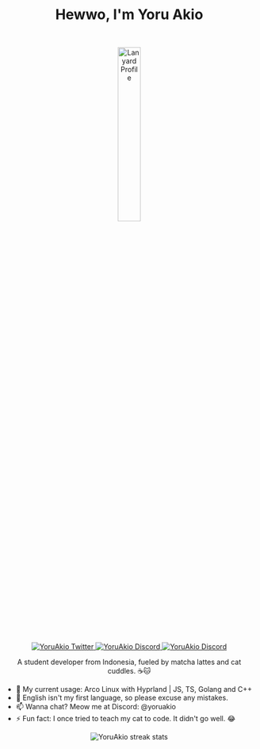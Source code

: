 <div align="center">
  <h1>Hewwo, I'm Yoru Akio</h1>

  <img style="margin: 30px;" width=30% src="https://lanyard-profile-readme.vercel.app/api/919841186246692886?theme=dark&bg=150c1c&animated=true&hideDiscrim=true&borderRadius=10px&idleMessage=Teaching%20cats%20to%code%20one%20hairball%20at%20a%20time..." alt="Lanyard Profile" />
  
  </br>
  
  <a href="https://twitter.com/YoruAkio">
    <img alt="YoruAkio Twitter" src="https://img.shields.io/badge/Twitter-1DA1F2?style=for-the-badge&logo=x&logoColor=white" />
  </a>
  <a href="https://discord.com/users/919841186246692886">
    <img alt="YoruAkio Discord" src="https://img.shields.io/badge/Discord-5865F2?style=for-the-badge&logo=discord&logoColor=white" />
  </a>
  <a href="https://ko-fi.com/yoruakio">
    <img alt="YoruAkio Discord" src="https://img.shields.io/badge/Kofi-ff5f5f?style=for-the-badge&logo=kofi&logoColor=white" />
  </a>
  <p>A student developer from Indonesia, fueled by matcha lattes and cat cuddles. ☕🐱</p>
</div>

- 🌱 My current usage: Arco Linux with Hyprland | JS, TS, Golang and C++
- 💬 English isn't my first language, so please excuse any mistakes.
- 📫 Wanna chat? Meow me at Discord: @yoruakio
- ⚡ Fun fact: I once tried to teach my cat to code. It didn't go well. 😂

<div align="center">
  <img alt="YoruAkio streak stats" src="https://github-readme-streak-stats.herokuapp.com/?user=YoruAkio" />
</div>
